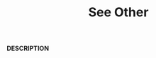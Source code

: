 ﻿---
category: 3xx
code: 303
cover: https://firebasestorage.googleapis.com/v0/b/capy-http.appspot.com/o/Capy303.png?alt=media
coverAlt: See Other
description: See Other
pubDate: 2014-06-01
tags:
- 3xx
title: See Other
---

__DESCRIPTION__